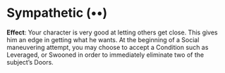 # Sympathetic (••) 
**Effect**: Your character is very good at letting others get close. This gives him an edge in getting what he wants. At the beginning of a Social maneuvering attempt, you may choose to accept a Condition such as Leveraged, or Swooned in order to immediately eliminate two of the subject’s Doors.